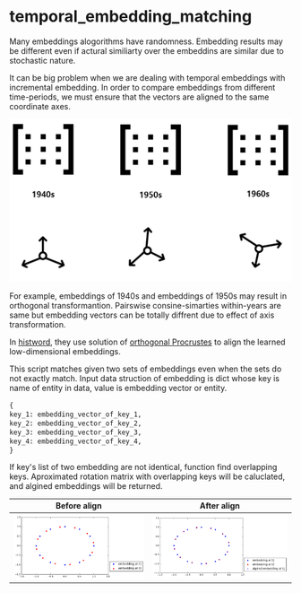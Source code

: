 # temporal_embedding_matching

Many embeddings alogorithms have randomness. Embedding results may be different even if actural similiarty over the embeddins are similar due to stochastic nature.

It can be big problem when we are dealing with temporal embeddings with incremental embedding. In order to compare embeddings from different time-periods, we must ensure that the vectors are aligned to the same coordinate axes.


![alt text](public/example.png)

For example, embeddings of 1940s and embeddings of 1950s may result in orthogonal transformantion. Pairswise consine-simarties within-years are same but embedding vectors can be totally diffrent due to effect of axis transformation.

In [histword](https://arxiv.org/abs/1605.09096), they use solution of [orthogonal Procrustes](https://en.wikipedia.org/wiki/Orthogonal_Procrustes_problem) to align the
learned low-dimensional embeddings.


This script matches given two sets of embeddings even when the sets do not exactly match. 
Input data struction of embedding is dict whose key is name of entity in data, value is embedding vector or entity.
```
{
key_1: embedding_vector_of_key_1,
key_2: embedding_vector_of_key_2,
key_3: embedding_vector_of_key_3,
key_4: embedding_vector_of_key_4,
}
 ```
If key's list of two embedding are not identical, function find overlapping keys. Aproximated rotation matrix
with overlapping keys will be caluclated, and algined embeddings will be returned.

Before align           |  After align
:-------------------------:|:-------------------------:
![](public/before.png)  |  ![](public/after.png)
